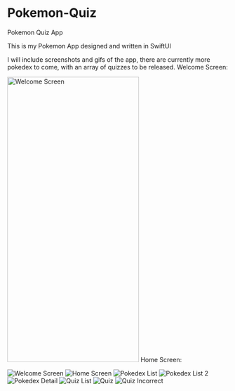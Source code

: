 # Pokemon-Quiz
Pokemon Quiz App

This is my Pokemon App designed and written in SwiftUI

I will include screenshots and gifs of the app, there are currently more pokedex to come, with an array of quizzes to be released.
Welcome Screen:

<img src="https://user-images.githubusercontent.com/84573770/131295155-c599c23f-dfd4-4445-a3e4-79bb1d74d72d.png" alt="Welcome Screen" width="300" height="650"> Home Screen:

![Welcome Screen](https://user-images.githubusercontent.com/84573770/131295155-c599c23f-dfd4-4445-a3e4-79bb1d74d72d.png)
![Home Screen](https://user-images.githubusercontent.com/84573770/131295329-48c0fa9a-e64d-4725-8f33-00a1356a9ae4.png)
![Pokedex List](https://user-images.githubusercontent.com/84573770/131295446-025f7e5d-30d0-46d4-9cf3-01c466a4a988.png)
![Pokedex List 2](https://user-images.githubusercontent.com/84573770/131295453-ca29f419-357a-4243-958f-0a563540fd54.png)
![Pokedex Detail](https://user-images.githubusercontent.com/84573770/131295461-4f5e3c33-d9a7-4611-b377-ade463a08d7c.png)
![Quiz List](https://user-images.githubusercontent.com/84573770/131295471-364be645-87b8-4926-8d7f-cad6ad7f78a5.png)
![Quiz](https://user-images.githubusercontent.com/84573770/131295478-e09118f7-2ffe-41de-a668-083911b96427.png)
![Quiz Incorrect](https://user-images.githubusercontent.com/84573770/131295488-2758d935-deb8-4c5d-9433-bb0d60be02c0.png)





